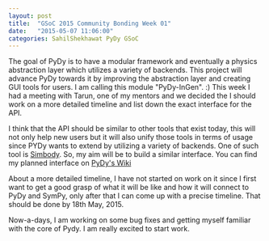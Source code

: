 ```yaml
---
layout: post
title:  "GSoC 2015 Community Bonding Week 01"
date:   "2015-05-07 11:06:00"
categories: SahilShekhawat PyDy GSoC
---
```

The goal of PyDy is to have a modular framework and eventually a physics abstraction layer which utilizes a variety of backends. This project will advance PyDy towards it by improving the abstraction layer and creating GUI tools for users. I am calling this module "PyDy-InGen". :) This week I had a meeting with Tarun, one of my mentors and we decided the I should work on a more detailed timeline and list down the exact interface for the API.

I think that the API should be similar to other tools that exist today, this will not only help new users but it will also unify those tools in terms of usage since PYDy wants to extend by utilizing a variety of backends. One of such tool is [Simbody](https://github.com/simbody/simbody). So, my aim will be to build a similar interface. You can find my planned interface on [PyDy's Wiki](https://github.com/pydy/pydy/wiki/GSOC-2015-Application:-Sahil-Shekhawat-(Interactive-Generation-of-a-System)#aim)

About a more detailed timeline, I have not started on work on it since I first want to get a good grasp of what it will be like and how it will connect to PyDy and SymPy, only after that I can come up with a precise timeline. That should be done by 18th May, 2015.

Now-a-days, I am working on some bug fixes and getting myself familiar with the core of Pydy. I am really excited to start work.